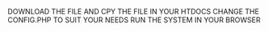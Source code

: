 DOWNLOAD THE FILE AND CPY THE FILE IN YOUR HTDOCS
CHANGE THE CONFIG.PHP TO SUIT YOUR NEEDS
RUN THE SYSTEM IN YOUR BROWSER
